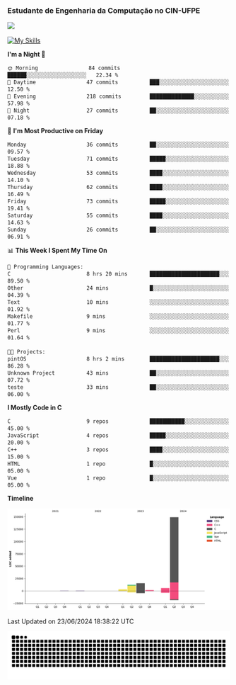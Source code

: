 
### Estudante de Engenharia da Computação no CIN-UFPE
<div>
      <!--<img width=400 src="https://github-readme-stats.vercel.app/api?username=Zed201&show_icons=true&theme=tokyonight" /-->
      <img width=400 src='https://leetcode.card.workers.dev/Zed201?theme=nord&font=baloo&extension=null' />
</div>


[![My Skills](https://skillicons.dev/icons?i=c,cpp,py,java,neovim&theme=dark)](https://skillicons.dev)

<!--START_SECTION:waka-->
**I'm a Night 🦉** 

```text
🌞 Morning                84 commits          ██████░░░░░░░░░░░░░░░░░░░   22.34 % 
🌆 Daytime                47 commits          ███░░░░░░░░░░░░░░░░░░░░░░   12.50 % 
🌃 Evening                218 commits         ██████████████░░░░░░░░░░░   57.98 % 
🌙 Night                  27 commits          ██░░░░░░░░░░░░░░░░░░░░░░░   07.18 % 
```
📅 **I'm Most Productive on Friday** 

```text
Monday                   36 commits          ██░░░░░░░░░░░░░░░░░░░░░░░   09.57 % 
Tuesday                  71 commits          █████░░░░░░░░░░░░░░░░░░░░   18.88 % 
Wednesday                53 commits          ████░░░░░░░░░░░░░░░░░░░░░   14.10 % 
Thursday                 62 commits          ████░░░░░░░░░░░░░░░░░░░░░   16.49 % 
Friday                   73 commits          █████░░░░░░░░░░░░░░░░░░░░   19.41 % 
Saturday                 55 commits          ████░░░░░░░░░░░░░░░░░░░░░   14.63 % 
Sunday                   26 commits          ██░░░░░░░░░░░░░░░░░░░░░░░   06.91 % 
```


📊 **This Week I Spent My Time On** 

```text
💬 Programming Languages: 
C                        8 hrs 20 mins       ██████████████████████░░░   89.50 % 
Other                    24 mins             █░░░░░░░░░░░░░░░░░░░░░░░░   04.39 % 
Text                     10 mins             ░░░░░░░░░░░░░░░░░░░░░░░░░   01.92 % 
Makefile                 9 mins              ░░░░░░░░░░░░░░░░░░░░░░░░░   01.77 % 
Perl                     9 mins              ░░░░░░░░░░░░░░░░░░░░░░░░░   01.64 % 

🐱‍💻 Projects: 
pintOS                   8 hrs 2 mins        ██████████████████████░░░   86.28 % 
Unknown Project          43 mins             ██░░░░░░░░░░░░░░░░░░░░░░░   07.72 % 
teste                    33 mins             ██░░░░░░░░░░░░░░░░░░░░░░░   06.00 % 
```

**I Mostly Code in C** 

```text
C                        9 repos             ███████████░░░░░░░░░░░░░░   45.00 % 
JavaScript               4 repos             █████░░░░░░░░░░░░░░░░░░░░   20.00 % 
C++                      3 repos             ████░░░░░░░░░░░░░░░░░░░░░   15.00 % 
HTML                     1 repo              █░░░░░░░░░░░░░░░░░░░░░░░░   05.00 % 
Vue                      1 repo              █░░░░░░░░░░░░░░░░░░░░░░░░   05.00 % 
```



**Timeline**

![Lines of Code chart](https://raw.githubusercontent.com/Zed201/Zed201/master/assets/bar_graph.png)


 Last Updated on 23/06/2024 18:38:22 UTC
<!--END_SECTION:waka-->

<picture>
  <source media="(prefers-color-scheme: dark)" srcset="https://github.com/Zed201/Zed201/blob/output/github-contribution-grid-snake-dark.svg" />
  <img alt="github-snake" src="https://github.com/Zed201/Zed201/blob/output/github-contribution-grid-snake-dark.svg" />
</picture>
